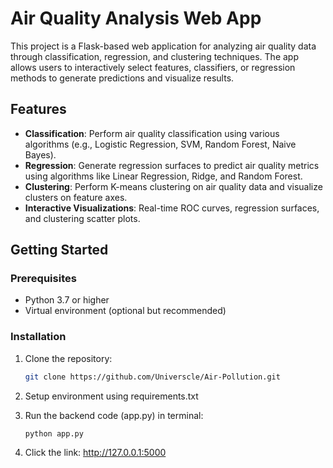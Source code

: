 # Air Quality Analysis Web App

This project is a Flask-based web application for analyzing air quality data through classification, regression, and clustering techniques. The app allows users to interactively select features, classifiers, or regression methods to generate predictions and visualize results.

## Features

- **Classification**: Perform air quality classification using various algorithms (e.g., Logistic Regression, SVM, Random Forest, Naive Bayes).
- **Regression**: Generate regression surfaces to predict air quality metrics using algorithms like Linear Regression, Ridge, and Random Forest.
- **Clustering**: Perform K-means clustering on air quality data and visualize clusters on feature axes.
- **Interactive Visualizations**: Real-time ROC curves, regression surfaces, and clustering scatter plots.

## Getting Started

### Prerequisites

- Python 3.7 or higher
- Virtual environment (optional but recommended)

### Installation

1. Clone the repository:

   ```bash
   git clone https://github.com/Universcle/Air-Pollution.git

2. Setup environment using requirements.txt

3. Run the backend code (app.py) in terminal:

   ```bash
   python app.py

4. Click the link: http://127.0.0.1:5000